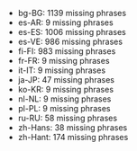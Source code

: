 - bg-BG: 1139 missing phrases
- es-AR: 9 missing phrases
- es-ES: 1006 missing phrases
- es-VE: 986 missing phrases
- fi-FI: 983 missing phrases
- fr-FR: 9 missing phrases
- it-IT: 9 missing phrases
- ja-JP: 47 missing phrases
- ko-KR: 9 missing phrases
- nl-NL: 9 missing phrases
- pl-PL: 9 missing phrases
- ru-RU: 58 missing phrases
- zh-Hans: 38 missing phrases
- zh-Hant: 174 missing phrases
